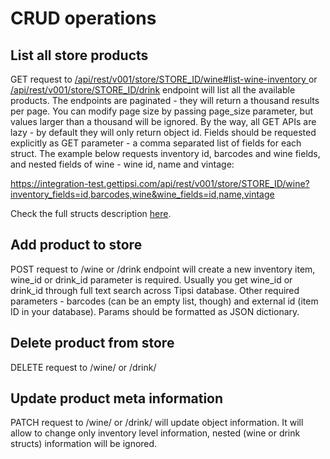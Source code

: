 # CRUD operations

## List all store products

GET request to [/api/rest/v001/store/STORE_ID/wine#list-wine-inventory
](/endpoints.md) or [/api/rest/v001/store/STORE_ID/drink](/endpoints.md#list-wine-inventory
) endpoint will list all the available products. The endpoints are paginated - they will return a thousand results per page. You can modify page size by passing page_size parameter, but values larger than a thousand will be ignored.
By the way, all GET APIs are lazy - by default they will only return object id. Fields should be requested explicitly as GET parameter - a comma separated list of fields for each struct.
The example below requests inventory id, barcodes and wine fields, and nested fields of wine - wine id, name and vintage:

https://integration-test.gettipsi.com/api/rest/v001/store/STORE_ID/wine?inventory_fields=id,barcodes,wine&wine_fields=id,name,vintage

Check the full structs description [here](/struts.md).

## Add product to store
POST request to /wine or /drink endpoint will create a new inventory item, wine_id or drink_id parameter is required. Usually you get wine_id or drink_id through full text search across Tipsi database. Other required parameters - barcodes (can be an empty list, though) and external id (item ID in your database). Params should be formatted as JSON dictionary.

## Delete product from store
DELETE request to /wine/<INVENTORY ID>  or /drink/<INVENTORY ID> 

## Update product meta information
PATCH request to /wine/<INVENTORY ID> or /drink/<INVENTORY ID> will update object information.  It will allow to change only inventory level information, nested (wine or drink structs) information will be ignored.